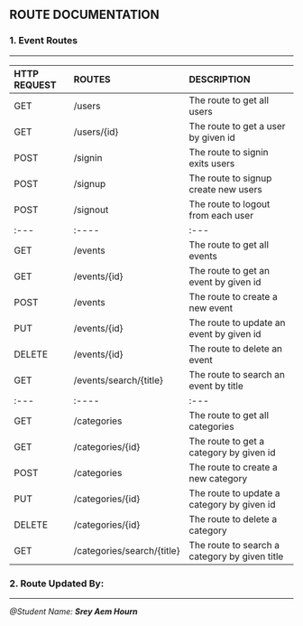 ## ROUTE DOCUMENTATION 


### 1. Event Routes
---

| HTTP REQUEST| ROUTES                       | DESCRIPTION |
| :---        | :----                        | :--- |
| GET         | /users                       | The route to get all users  |
| GET         | /users/{id}                  | The route to get a user by given id |
| POST        | /signin                      | The route to signin exits users |
| POST        | /signup                      | The route to signup create new users |
| POST        | /signout                     | The route to logout from each user |
| :---        | :----                        | :--- |
| GET         | /events                      | The route to get all events  |
| GET         | /events/{id}                 | The route to get an event by given id |
| POST        | /events                      | The route to create a new event |
| PUT         | /events/{id}                 | The route to update an event by given id |
| DELETE      | /events/{id}                 | The route to delete an event |
| GET         | /events/search/{title}       | The route to search an event by title |
| :---        | :----                        | :--- |
| GET         | /categories                  | The route to get all categories  |
| GET         | /categories/{id}             | The route to get a category by given id |
| POST        | /categories                  | The route to create a new category |
| PUT         | /categories/{id}             | The route to update a category by given id |
| DELETE      | /categories/{id}             | The route to delete a category |
| GET         | /categories/search/{title}   | The route to search a category by given title |


### 2. Route Updated By:

---
<i>@Student Name: <b> Srey Aem Hourn</b></i>
